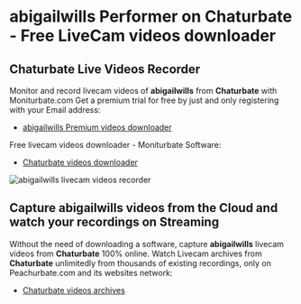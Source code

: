 # abigailwills Performer on Chaturbate - Free LiveCam videos downloader

## Chaturbate Live Videos Recorder

Monitor and record livecam videos of **abigailwills** from **Chaturbate** with Moniturbate.com
Get a premium trial for free by just and only registering with your Email address:
* [abigailwills Premium videos downloader](https://moniturbate.com/request-demo-licence-key.html)

Free livecam videos downloader - Moniturbate Software:
* [Chaturbate videos downloader](https://moniturbate.com/moniturbate-download-software.html)

![abigailwills livecam videos recorder](https://peachurnet.com/templates/moniturbate-software.png)


## Capture abigailwills videos from the Cloud and watch your recordings on Streaming

Without the need of downloading a software, capture **abigailwills** livecam videos from **Chaturbate** 100% online.
Watch Livecam archives from **Chaturbate** unlimitedly from thousands of existing recordings, only on Peachurbate.com and its websites network:
* [Chaturbate videos archives](https://peachurnet.com/)